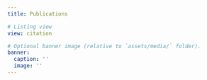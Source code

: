 ```yaml
---
title: Publications

# Listing view
view: citation

# Optional banner image (relative to `assets/media/` folder).
banner:
  caption: ''
  image: ''
---
```

 
